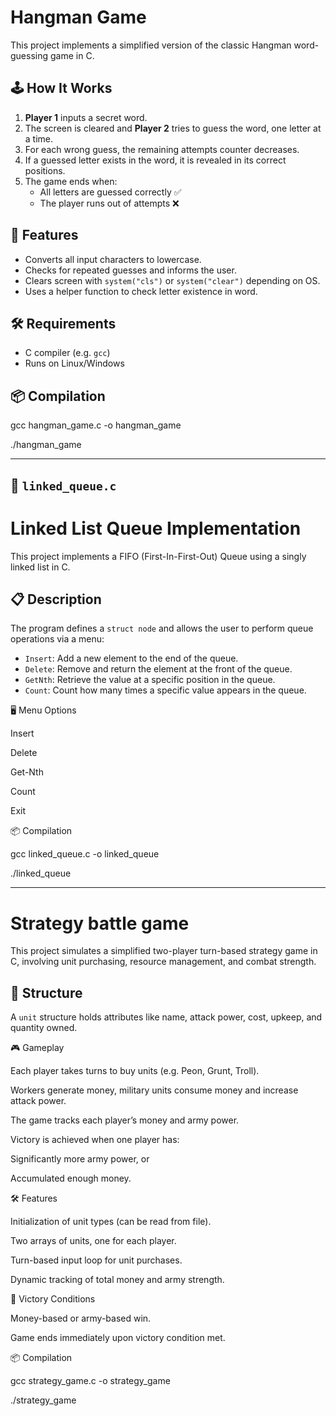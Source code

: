 # Hangman Game

This project implements a simplified version of the classic Hangman word-guessing game in C.

## 🕹️ How It Works

1. **Player 1** inputs a secret word.
2. The screen is cleared and **Player 2** tries to guess the word, one letter at a time.
3. For each wrong guess, the remaining attempts counter decreases.
4. If a guessed letter exists in the word, it is revealed in its correct positions.
5. The game ends when:
   - All letters are guessed correctly ✅
   - The player runs out of attempts ❌

## 🔧 Features

- Converts all input characters to lowercase.
- Checks for repeated guesses and informs the user.
- Clears screen with `system("cls")` or `system("clear")` depending on OS.
- Uses a helper function to check letter existence in word.

## 🛠️ Requirements

- C compiler (e.g. `gcc`)
- Runs on Linux/Windows

## 📦 Compilation

gcc hangman_game.c -o hangman_game

./hangman_game


---

## 📁 `linked_queue.c`

# Linked List Queue Implementation

This project implements a FIFO (First-In-First-Out) Queue using a singly linked list in C.

## 📋 Description

The program defines a `struct node` and allows the user to perform queue operations via a menu:

- `Insert`: Add a new element to the end of the queue.
- `Delete`: Remove and return the element at the front of the queue.
- `GetNth`: Retrieve the value at a specific position in the queue.
- `Count`: Count how many times a specific value appears in the queue.


🖥️ Menu Options

Insert

Delete

Get-Nth

Count

Exit

📦 Compilation

gcc linked_queue.c -o linked_queue

./linked_queue

---


# Strategy battle game

This project simulates a simplified two-player turn-based strategy game in C, involving unit purchasing, resource management, and combat strength.

## 🧱 Structure

A `unit` structure holds attributes like name, attack power, cost, upkeep, and quantity owned.


🎮 Gameplay

Each player takes turns to buy units (e.g. Peon, Grunt, Troll).

Workers generate money, military units consume money and increase attack power.

The game tracks each player’s money and army power.

Victory is achieved when one player has:

Significantly more army power, or

Accumulated enough money.

🛠️ Features

Initialization of unit types (can be read from file).

Two arrays of units, one for each player.

Turn-based input loop for unit purchases.

Dynamic tracking of total money and army strength.

🏁 Victory Conditions

Money-based or army-based win.

Game ends immediately upon victory condition met.

📦 Compilation

gcc strategy_game.c -o strategy_game

./strategy_game
